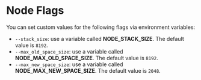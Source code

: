 # Node Flags

You can set custom values for the following flags via environment variables:
- `--stack_size`: use a variable called **NODE_STACK_SIZE**. The default value is `8192`.
- `--max_old_space_size`: use a variable called **NODE_MAX_OLD_SPACE_SIZE**. The default value is `8192`.
- `--max_new_space_size`: use a variable called **NODE_MAX_NEW_SPACE_SIZE**. The default value is `2048`.